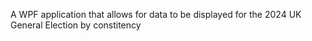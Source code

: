 A WPF application that allows for data to be displayed for the 2024 UK General Election by constitency
